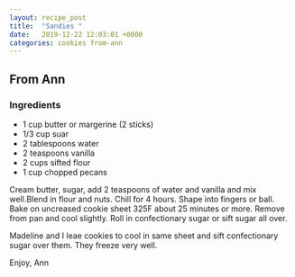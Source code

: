 ```yaml
---
layout: recipe_post
title:  "Sandies "
date:   2019-12-22 12:03:01 +0000
categories: cookies from-ann
---
```


## From Ann
### Ingredients
* 1 cup butter or margerine (2 sticks)
* 1/3 cup suar
* 2 tablespoons water
* 2 teaspoons vanilla
* 2 cups sifted flour
* 1 cup chopped pecans


Cream butter, sugar, add 2 teaspoons of water and vanilla and mix well.Blend in flour and nuts. Chill for 4 hours. Shape into fingers or ball. Bake on uncreased cookie sheet 325F about 25 minutes or more. Remove from pan and cool slightly. Roll in confectionary sugar or sift sugar all over. 


Madeline and I leae cookies to cool in same sheet and sift confectionary sugar over them. They freeze very well.


Enjoy, Ann
